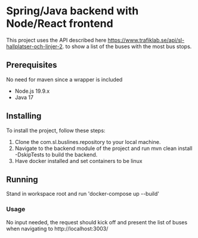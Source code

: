 # Spring/Java backend with Node/React frontend

This project uses the API described here https://www.trafiklab.se/api/sl-hallplatser-och-linjer-2.
to show a list of the buses with the most bus stops.

## Prerequisites
No need for maven since a wrapper is included
* Node.js 19.9.x
* Java 17


## Installing
To install the project, follow these steps:

1. Clone the com.sl.buslines.repository to your local machine.
2. Navigate to the backend module of the project and run mvn clean install -DskipTests to build the backend.
3. Have docker installed and set containers to be linux

## Running
Stand in workspace root and run 'docker-compose up --build'

### Usage
No input needed, the request should kick off and present the list of buses when navigating to http://localhost:3003/